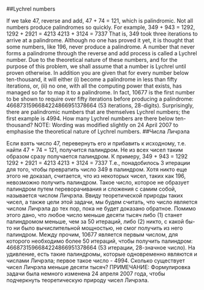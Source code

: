 ##Lychrel numbers

If we take 47, reverse and add, 47 + 74 = 121, which is palindromic.
Not all numbers produce palindromes so quickly. For example,
349 + 943 = 1292,
1292 + 2921 = 4213
4213 + 3124 = 7337
That is, 349 took three iterations to arrive at a palindrome.
Although no one has proved it yet, it is thought that some numbers, like 196, never produce a palindrome. A number that never forms a palindrome through the reverse and add process is called a Lychrel number. Due to the theoretical nature of these numbers, and for the purpose of this problem, we shall assume that a number is Lychrel until proven otherwise. In addition you are given that for every number below ten-thousand, it will either (i) become a palindrome in less than fifty iterations, or, (ii) no one, with all the computing power that exists, has managed so far to map it to a palindrome. In fact, 10677 is the first number to be shown to require over fifty iterations before producing a palindrome: 4668731596684224866951378664 (53 iterations, 28-digits).
Surprisingly, there are palindromic numbers that are themselves Lychrel numbers; the first example is 4994.
How many Lychrel numbers are there below ten-thousand?
NOTE: Wording was modified slightly on 24 April 2007 to emphasise the theoretical nature of Lychrel numbers.
##Числа Личрэла

Если взять число 47, перевернуть его и прибавить к исходному, т.е. найти 47 + 74 = 121, получится палиндром.
Не из всех чисел таким образом сразу получается палиндром. К примеру,
349 + 943 = 1292
1292 + 2921 = 4213
4213 + 3124 = 7337
Т.е., понадобилось 3 итерации для того, чтобы превратить число 349 в палиндром.
Хотя никто еще этого не доказал, считается, что из некоторых чисел, таких как 196, невозможно получить палиндром. Такое число, которое не образует палиндром путем переворачивания и сложения с самим собой, называется числом Личрэла. Ввиду теоретической природы таких чисел, а также цели этой задачи, мы будем считать, что число является числом Личрэла до тех пор, пока не будет доказано обратное. Помимо этого дано, что любое число меньше десяти тысяч либо (1) станет палиндромом меньше, чем за 50 итераций, либо (2) никто, с какой бы-то ни было вычислительной мощностью, не смог получить из него палиндром. Между прочим, 10677 является первым числом, для которого необходимо более 50 итераций, чтобы получить палиндром: 4668731596684224866951378664 (53 итерации, 28-значное число).
На удивление, есть такие палиндромы, которые одновременно являются и числами Личрэла; первое такое число - 4994.
Сколько существует чисел Личрэла меньше десяти тысяч?
ПРИМЕЧАНИЕ: Формулировка задачи была немного изменена 24 апреля 2007 года, чтобы подчеркнуть теоретическую природу чисел Личрэла.
